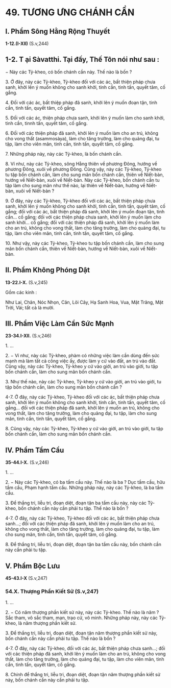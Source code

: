 # 49. TƯƠNG ƯNG CHÁNH CẦN

<!--pg-->
## I. Phẩm Sông Hằng Rộng Thuyết

**1-12.(I-XII)** (S.v,244)
## 1-2. T ại Sàvatthi. Tại đấy, Thế Tôn nói như sau :

− Này các Tỷ-kheo, có bốn chánh cần này. Thế nào là bốn ?

3\. Ở đây, này các Tỷ-kheo, Tỷ-kheo đối với các ác, bất thiện pháp chưa sanh, khởi lên ý muốn không
cho sanh khởi, tinh cần, tinh tấn, quyết tâm, cố gắng.

4\. Ðối với các ác, bất thiệp pháp đã sanh, khởi lên ý muốn đoạn tận, tinh cần, tinh tấn, quyết tâm, cố
gắng.

5\. Ðối với các ác, thiện pháp chưa sanh, khởi lên ý muốn làm cho sanh khởi, tinh cần, tinnh tấn, quyết
tâm, cố gắng.

6\. Ðối với các thiện pháp đã sanh, khởi lên ý muốn làm cho an trú, không cho vong thất (asammosàya),
làm cho tăng trưởng, làm cho quảng đại, tu tập, làm cho viên mãn, tinh cần, tinh tấn, quyết tâm, cố gắng.

7\. Những pháp này, này các Tỷ-kheo, là bốn chánh cần.

8\. Ví như, này các Tỷ-kheo, sông Hằng thiên về phương Ðông, hướng về phương Ðông, xuôi về phương
Ðông. Cũng vậy, này các Tỷ-kheo, Tỷ-kheo tu tập bốn chánh cần, làm cho sung mãn bốn chánh cần,
thiên về Niết-bàn, hướng về Niết-bàn, xuôi về Niết-bàn. Này các Tỷ-kheo, bốn chánh cần tu tập làm cho
sung mãn như thế nào, lại thiên về Niết-bàn, hướng về Niết-bàn, xuôi về Niết-bàn ?

9\. Ở đây, này các Tỷ-kheo, Tỷ-kheo đối với các ác, bất thiện pháp chưa sanh, khởi lên ý muốn không
cho sanh khởi, tinh cần, tinh tấn, quyết tâm, cố gắng; đối với các ác, bất thiện pháp đã sanh, khởi lên ý
muốn đoạn tận, tinh cần... cố gắng; đối với các thiện pháp chưa sanh, khởi lên ý muốn làm cho sanh
khởi... cố gắng; đối với các thiện pháp đã sanh, khởi lên ý muốn làm cho an trú, không cho vong thất,
làm cho tăng trưởng, làm cho quảng đại, tu tập, làm cho viên mãn, tinh cần, tinh tấn, quyết tâm, cố gắng.

10\. Như vậy, này các Tỷ-kheo, Tỷ-kheo tu tập bốn chánh cần, làm cho sung mãn bốn chánh cần, thiên
về Niết-bàn, hướng về Niết-bàn, xuôi về Niết-bàn.

<!--pg-->
## II. Phẩm Không Phóng Dật

**13-22.I-X.** (S.v,245)

Gồm các kinh :

Như Lai, Chân, Nóc Nhọn, Căn, Lõi Cây, Hạ Sanh Hoa, Vua, Mặt Trăng, Mặt Trời, Vải; tất cả là mười.

<!--pg-->
## III. Phẩm Việc Làm Cần Sức Mạnh

**23-34.I-XII.** (S.v,246)

1\. ...

2\. − Ví như, này các Tỷ-kheo, phàm có những việc làm cần dùng đến sức mạnh mà làm tất cả công việc
ấy, được làm y cứ vào đất, an trú vào đất. Cũng vậy, này các Tỷ-kheo, Tỷ-kheo y cứ vào giới, an trú vào
giới, tu tập bốn chánh cần, làm cho sung mãn bốn chánh cần.

3\. Như thế nào, này các Tỷ-kheo, Tỷ-kheo y cứ vào giới, an trú vào giới, tu tập bốn chánh cần, làm cho
sung mãn bốn chánh cần ?

4-7. Ở đây, này các Tỷ-kheo, Tỷ-kheo đối với các ác, bất thiện pháp chưa sanh, khởi lên ý muốn không
cho sanh khởi, tinh cần, tinh tấn, quyết tâm, cố gắng... đối với các thiện pháp đã sanh, khởi lên ý muốn
an trú, không cho vong thất, làm cho tăng trưởng, làm cho quảng đại, tu tập, làm cho sung mãn, tinh cần,
tinh tấn, quyết tâm, cố gắng.

8\. Cũng vậy, này các Tỷ-kheo, Tỷ-kheo y cứ vào giới, an trú vào giới, tu tập bốn chánh cần, làm cho
sung mãn bốn chánh cần.

<!--pg-->
## IV. Phẩm Tầm Cầu

**35-44.I-X.** (S.v,246)

1\. ...

2\. − Này các Tỷ-kheo, có ba tầm cầu này. Thế nào là ba ? Dục tầm cầu, hữu tầm cầu, Phạm hạnh tầm
cầu. Những pháp này, này các Tỷ-kheo, là ba tầm cầu.

3\. Ðể thắng tri, liễu tri, đoạn diệt, đoạn tận ba tầm cầu này, này các Tỷ-kheo, bốn chánh cần này cần
phải tu tập. Thế nào là bốn ?

4-7. Ở đây, này các Tỷ-kheo, Tỷ-kheo đối với các ác, bất thiện pháp chưa sanh...; đối với các thiện pháp
đã sanh, khởi lên ý muốn làm cho an trú, không cho vong thất, làm cho tăng trưởng, làm cho quảng đại,
tu tập, làm cho sung mãn, tinh cần, tinh tấn, quyết tâm, cố gắng.

8\. Ðể thắng tri, liễu tri, đoạn diệt, đoạn tận ba tầm cầu này, bốn chánh cần này cần phải tu tập.

<!--pg-->
## V. Phẩm Bộc Lưu

**45-43.I-X** (S.v,247)

### 54.X. Thượng Phần Kiết Sử (S.v,247)

1\. ...

2\. − Có năm thượng phần kiết sử này, này các Tỷ-kheo. Thế nào là năm ? Sắc tham, vô sắc tham, mạn,
trạo cử, vô minh. Những pháp này, này các Tỷ-kheo, là năm thượng phần kiết sử.

3\. Ðể thắng tri, liễu tri, đoạn diệt, đoạn tận năm thượng phần kiết sử này, bốn chánh cần này cần phải tu
tập. Thế nào là bốn ?

4-7. Ở đây, này các Tỷ-kheo, đối với các ác, bất thiện pháp chưa sanh...; đối với các thiện pháp đã sanh,
khởi lên ý muốn làm cho an trú, không cho vong thất, làm cho tăng trưởng, làm cho quảng đại, tu tập,
làm cho viên mãn, tinh cần, tinh tấn, quyết tâm, cố gắng.

8\. Chính để thắng tri, liễu tri, đoạn diệt, đoạn tận năm thượng phần kiết sử này, bốn chánh cần này cần
phải tu tập.




